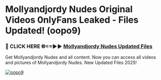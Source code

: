 # Mollyandjordy Nudes Original Videos 0nlyFans Leaked - Files Updated! (oopo9)

<h3>🔴 CLICK HERE 🌐==►► <a href="https://tinyurl.com/4mcuefdz" rel="nofollow">Mollyandjordy Nudes Updated Files</a></h3>

Get Mollyandjordy Nudes and all content. Now you can access all videos and pictures of Mollyandjordy Nudes. New Updated Files 2025!

[![oopo9](https://i.imgur.com/StAQSOY.gif)](https://tinyurl.com/4mcuefdz)
